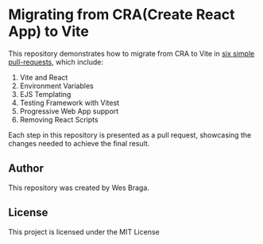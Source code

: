 # Migrating from CRA(Create React App) to Vite

This repository demonstrates how to migrate from CRA to Vite in [six simple pull-requests](https://github.com/wesbragagt/migrate-cra-vite-app/pulls?q=is%3Apr+is%3Aclosed+sort%3Acreated-asc), which include:

1. Vite and React
2. Environment Variables
3. EJS Templating
4. Testing Framework with Vitest
5. Progressive Web App support
6. Removing React Scripts

Each step in this repository is presented as a pull request, showcasing the changes needed to achieve the final result.

## Author

This repository was created by Wes Braga.

## License
This project is licensed under the MIT License
